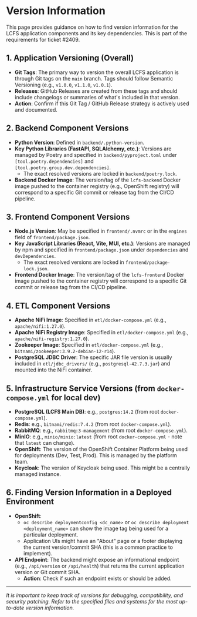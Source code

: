 # Version Information

This page provides guidance on how to find version information for the LCFS application components and its key dependencies. This is part of the requirements for ticket #2409.

## 1. Application Versioning (Overall)

*   **Git Tags**: The primary way to version the overall LCFS application is through Git tags on the `main` branch. Tags should follow Semantic Versioning (e.g., `v1.0.0`, `v1.1.0`, `v1.0.1`).
*   **Releases**: GitHub Releases are created from these tags and should include changelogs or summaries of what's included in that version.
*   **Action**: Confirm if this Git Tag / GitHub Release strategy is actively used and documented.

## 2. Backend Component Versions

*   **Python Version**: Defined in `backend/.python-version`.
*   **Key Python Libraries (FastAPI, SQLAlchemy, etc.)**: Versions are managed by Poetry and specified in `backend/pyproject.toml` under `[tool.poetry.dependencies]` and `[tool.poetry.group.dev.dependencies]`.
    *   The exact resolved versions are locked in `backend/poetry.lock`.
*   **Backend Docker Image**: The version/tag of the `lcfs-backend` Docker image pushed to the container registry (e.g., OpenShift registry) will correspond to a specific Git commit or release tag from the CI/CD pipeline.

## 3. Frontend Component Versions

*   **Node.js Version**: May be specified in `frontend/.nvmrc` or in the `engines` field of `frontend/package.json`.
*   **Key JavaScript Libraries (React, Vite, MUI, etc.)**: Versions are managed by npm and specified in `frontend/package.json` under `dependencies` and `devDependencies`.
    *   The exact resolved versions are locked in `frontend/package-lock.json`.
*   **Frontend Docker Image**: The version/tag of the `lcfs-frontend` Docker image pushed to the container registry will correspond to a specific Git commit or release tag from the CI/CD pipeline.

## 4. ETL Component Versions

*   **Apache NiFi Image**: Specified in `etl/docker-compose.yml` (e.g., `apache/nifi:1.27.0`).
*   **Apache NiFi Registry Image**: Specified in `etl/docker-compose.yml` (e.g., `apache/nifi-registry:1.27.0`).
*   **Zookeeper Image**: Specified in `etl/docker-compose.yml` (e.g., `bitnami/zookeeper:3.9.2-debian-12-r14`).
*   **PostgreSQL JDBC Driver**: The specific JAR file version is usually included in `etl/jdbc_drivers/` (e.g., `postgresql-42.7.3.jar`) and mounted into the NiFi container.

## 5. Infrastructure Service Versions (from `docker-compose.yml` for local dev)

*   **PostgreSQL (LCFS Main DB)**: e.g., `postgres:14.2` (from root `docker-compose.yml`).
*   **Redis**: e.g., `bitnami/redis:7.4.2` (from root `docker-compose.yml`).
*   **RabbitMQ**: e.g., `rabbitmq:3-management` (from root `docker-compose.yml`).
*   **MinIO**: e.g., `minio/minio:latest` (from root `docker-compose.yml` - note that `latest` can change).
*   **OpenShift**: The version of the OpenShift Container Platform being used for deployments (Dev, Test, Prod). This is managed by the platform team.
*   **Keycloak**: The version of Keycloak being used. This might be a centrally managed instance.

## 6. Finding Version Information in a Deployed Environment

*   **OpenShift**: 
    *   `oc describe deploymentconfig <dc_name>` or `oc describe deployment <deployment_name>` can show the image tag being used for a particular deployment.
    *   Application UIs might have an "About" page or a footer displaying the current version/commit SHA (this is a common practice to implement).
*   **API Endpoint**: The backend might expose an informational endpoint (e.g., `/api/version` or `/api/health`) that returns the current application version or Git commit SHA.
    *   **Action**: Check if such an endpoint exists or should be added.

---
*It is important to keep track of versions for debugging, compatibility, and security patching. Refer to the specified files and systems for the most up-to-date version information.* 
